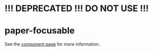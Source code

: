 !!! DEPRECATED !!! DO NOT USE !!!
=================================

paper-focusable
===============

See the [component page](http://www.polymer-project.org/docs/elements/paper-elements.html#paper-focusable) for more information.
